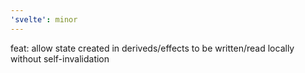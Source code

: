 ```yaml
---
'svelte': minor
---
```


feat: allow state created in deriveds/effects to be written/read locally without self-invalidation
